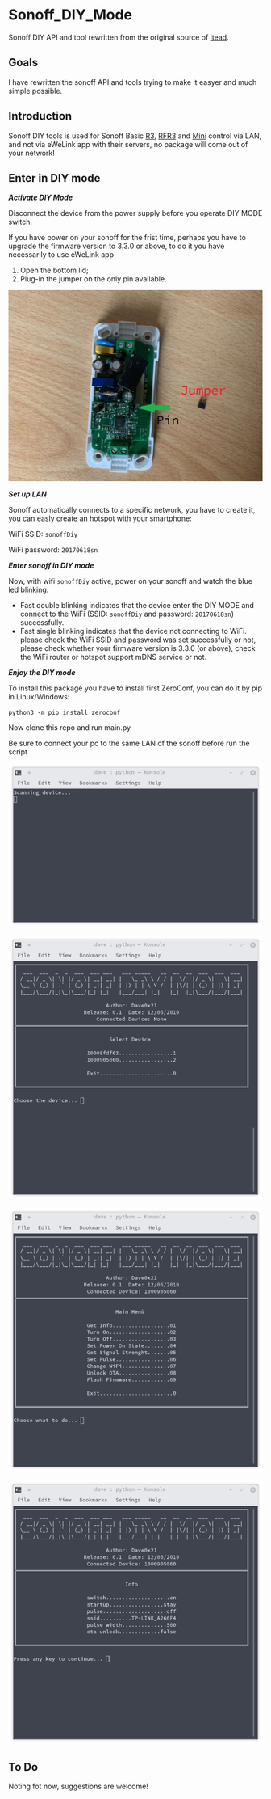 # Sonoff_DIY_Mode
Sonoff DIY API and tool rewritten from the original source of [itead](https://github.com/itead/Sonoff_Devices_DIY_Tools).

## Goals
I have rewritten the sonoff API and tools trying to make it easyer and much simple possible.

## Introduction
Sonoff DIY tools is used for Sonoff Basic [R3](https://www.itead.cc/sonoff-basicr3-wifi-diy-smart-switch.html), [RFR3](https://www.itead.cc/sonoff-rfr3.html) and [Mini](https://www.itead.cc/sonoff-mini.html) control via LAN, and not via eWeLink app with their servers, no package will come out of your network!

## Enter in DIY mode

***Activate DIY Mode***

Disconnect the device from the power supply before you operate DIY MODE switch.

If you have power on your sonoff for the frist time, perhaps you have to upgrade the firmware version to 3.3.0 or above, to do it you have necessarily to use eWeLink app

1. Open the bottom lid;
2. Plug-in the jumper on the only pin available.

![DIY Mode Activation](https://raw.githubusercontent.com/Dave0x21/Sonoff_DIY_Mode/master/pictures/photo_2019-12-07_10-41-13.jpg)

***Set up LAN***

Sonoff automatically connects to a specific network, you have to create it, you can easly create an hotspot with your smartphone:

WiFi SSID: `sonoffDiy`

WiFi password: `20170618sn`

***Enter sonoff in DIY mode***

Now, with wifi `sonoffDiy` active, power on your sonoff and watch the blue led blinking:

- Fast double blinking indicates that the device enter the DIY MODE and connect to the WiFi  (SSID: `sonoffDiy` and password: `20170618sn`)  successfully.
- Fast single blinking indicates that the device not connecting to WiFi. please check the WiFi SSID and password was set successfully or not, please check whether your firmware version is 3.3.0 (or above), check the WiFi router or hotspot support mDNS service or not.

***Enjoy the DIY mode***

To install this package you have to install first ZeroConf, you can do it by pip in Linux/Windows:

```
python3 -m pip install zeroconf
```
Now clone this repo and run main.py

Be sure to connect your pc to the same LAN of the sonoff before run the script

![Screen1](https://raw.githubusercontent.com/Dave0x21/Sonoff_DIY_Mode/master/pictures/screenshot1.png)

![Screen4](https://raw.githubusercontent.com/Dave0x21/Sonoff_DIY_Mode/master/pictures/screenshot4.png)

![Screen2](https://raw.githubusercontent.com/Dave0x21/Sonoff_DIY_Mode/master/pictures/screenshot2.png)

![Screen3](https://raw.githubusercontent.com/Dave0x21/Sonoff_DIY_Mode/master/pictures/screenshot3.png)

## To Do

Noting fot now, suggestions are welcome!
